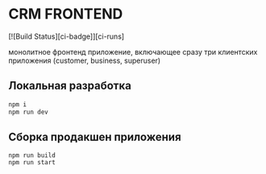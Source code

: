 # CRM FRONTEND 
[![Build Status][ci-badge]][ci-runs]

монолитное фронтенд приложение, включающее сразу три клиентских приложения (customer, business, superuser) 

## Локальная разработка
```bash
npm i
npm run dev
```

## Сборка продакшен приложения
```
npm run build
npm run start
```
